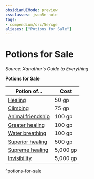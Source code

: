 ```yaml
---
obsidianUIMode: preview
cssclasses: json5e-note
tags:
- compendium/src/5e/xge
aliases: ["Potions for Sale"]
---
```

# Potions for Sale
*Source: Xanathar's Guide to Everything* 

**Potions for Sale**

| Potion of... | Cost |
|--------------|------|
| [Healing](/2-Mechanics/CLI/items/potion-of-healing.md) | 50 gp |
| [Climbing](/2-Mechanics/CLI/items/potion-of-climbing.md) | 75 gp |
| [Animal friendship](/2-Mechanics/CLI/items/potion-of-animal-friendship.md) | 100 gp |
| [Greater healing](/2-Mechanics/CLI/items/potion-of-greater-healing.md) | 100 gp |
| [Water breathing](/2-Mechanics/CLI/items/potion-of-water-breathing.md) | 100 gp |
| [Superior healing](/2-Mechanics/CLI/items/potion-of-superior-healing.md) | 500 gp |
| [Supreme healing](/2-Mechanics/CLI/items/potion-of-supreme-healing.md) | 5,000 gp |
| [Invisibility](/2-Mechanics/CLI/items/potion-of-invisibility.md) | 5,000 gp |
^potions-for-sale